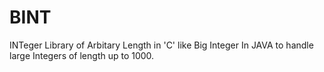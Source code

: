 # BINT
INTeger Library of Arbitary Length in 'C'  like  Big Integer In JAVA to handle large Integers of length up to 1000.
